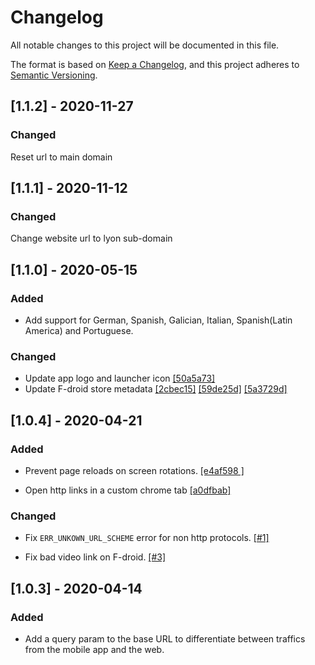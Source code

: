 # Changelog
All notable changes to this project will be documented in this file.

The format is based on [Keep a Changelog](https://keepachangelog.com/en/1.0.0/),
and this project adheres to [Semantic Versioning](https://semver.org/spec/v2.0.0.html).

## [1.1.2] - 2020-11-27
### Changed
Reset url to main domain

## [1.1.1] - 2020-11-12
### Changed
Change website url to lyon sub-domain

## [1.1.0] - 2020-05-15
### Added
- Add support for German, Spanish, Galician, Italian, Spanish(Latin America) and Portuguese.

### Changed
- Update app logo and launcher icon [[50a5a73]](https://github.com/osmontrouge/caresteouvert_android/commit/50a5a73d7c53bbe7b8d00d7bdd14e77955af9e0c)
- Update F-droid store metadata [[2cbec15]](https://github.com/osmontrouge/caresteouvert_android/commit/2cbec15cd5f1ba74f7aa879326a81320b4678973) [[59de25d]](https://github.com/osmontrouge/caresteouvert_android/commit/59de25d87800361c8a0f9e3cbe280b774a1a24e5) [[5a3729d]](https://github.com/osmontrouge/caresteouvert_android/commit/5a3729d5155cfdf3f8692878b97dc27f9cb30f1b)

## [1.0.4] - 2020-04-21
### Added
- Prevent page reloads on screen rotations. [[e4af598 ]](https://github.com/osmontrouge/caresteouvert_android/commit/91f4fc5e509e65eb01d452b6b8140cbfe82ffafa)

- Open http links in a custom chrome tab [[a0dfbab]](https://github.com/osmontrouge/caresteouvert_android/commit/e4af59893d618ea72d701018e188ddf9669fea40)

### Changed
- Fix `ERR_UNKOWN_URL_SCHEME` error for non http protocols. [[#1]](https://github.com/osmontrouge/caresteouvert_android/issues/1)

- Fix bad video link on F-droid. [[#3]](https://github.com/osmontrouge/caresteouvert_android/issues/3)


## [1.0.3] - 2020-04-14
### Added
- Add a query param to the base URL to differentiate between traffics from the mobile app and the web.

